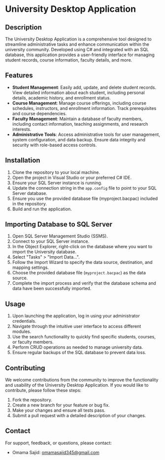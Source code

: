 # University Desktop Application

## Description
The University Desktop Application is a comprehensive tool designed to streamline administrative tasks and enhance communication within the university community. Developed using C# and integrated with an SQL database, this application provides a user-friendly interface for managing student records, course information, faculty details, and more.

## Features
- **Student Management**: Easily add, update, and delete student records. View detailed information about each student, including personal details, academic history, and enrollment status.
- **Course Management**: Manage course offerings, including course schedules, instructors, and enrollment information. Track prerequisites and course dependencies.
- **Faculty Management**: Maintain a database of faculty members, including contact information, teaching assignments, and research interests.
- **Administrative Tools**: Access administrative tools for user management, system configuration, and data backup. Ensure data integrity and security with role-based access controls.

## Installation
1. Clone the repository to your local machine.
2. Open the project in Visual Studio or your preferred C# IDE.
3. Ensure your SQL Server instance is running.
4. Update the connection string in the `app.config` file to point to your SQL Server database.
5. Ensure you use the provided database file (myproject.bacpac) included in the repository.
6. Build and run the application.

## Importing Database to SQL Server
1. Open SQL Server Management Studio (SSMS).
2. Connect to your SQL Server instance.
3. In the Object Explorer, right-click on the database where you want to import the University database.
4. Select "Tasks" > "Import Data...".
5. Follow the Import Wizard to specify the data source, destination, and mapping settings.
6. Choose the provided database file (`myproject.bacpac`) as the data source.
7. Complete the import process and verify that the database schema and data have been successfully imported.

## Usage
1. Upon launching the application, log in using your administrator credentials.
2. Navigate through the intuitive user interface to access different modules.
3. Use the search functionality to quickly find specific students, courses, or faculty members.
4. Perform CRUD operations as needed to manage university data.
5. Ensure regular backups of the SQL database to prevent data loss.

## Contributing
We welcome contributions from the community to improve the functionality and usability of the University Desktop Application. If you would like to contribute, please follow these steps:
1. Fork the repository.
2. Create a new branch for your feature or bug fix.
3. Make your changes and ensure all tests pass.
4. Submit a pull request with a detailed description of your changes.
## Contact
For support, feedback, or questions, please contact:
- Omama Sajid: omamasajid345@gmail.com

